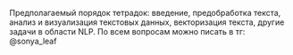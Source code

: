 Предполагаемый порядок тетрадок: введение, предобработка текста, анализ и визуализация текстовых данных, векторизация текста, другие задачи в области NLP.
По всем вопросам можно писать в тг: @sonya_leaf
